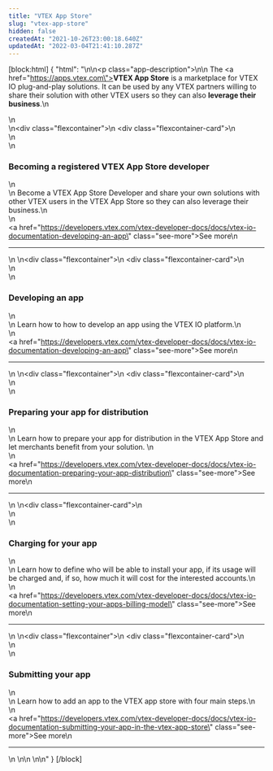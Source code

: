```yaml
---
title: "VTEX App Store"
slug: "vtex-app-store"
hidden: false
createdAt: "2021-10-26T23:00:18.640Z"
updatedAt: "2022-03-04T21:41:10.287Z"
---
```

[block:html]
{
  "html": "<style>\n    .flexcontainer {\n        display: flex;\n        flex-wrap: wrap;\n        padding-top: 1rem;\n        padding-bottom: 2rem;\n        justify-content: space-between;\n    }\n\n    .flexcontainer-card {\n        display: flex;\n        flex-direction: column;\n        justify-content: space-between;\n        align-items: flex-start;\n        width: 22rem;\n        margin: 0.5rem;\n        line-height: 1.8;\n    }\n    .see-more {\n        color: rgb(247, 25, 99);\n        text-decoration: none !important;\n    }\n\n    .see-more::after {\n        content: url(\"data:image/svg+xml;utf8,<svg xmlns='http://www.w3.org/2000/svg' width='30' height='14' viewBox='0 -8 59 14' fill='none'><path d='M0 7H57' stroke='rgb(247, 25, 99)'></path><path d='M49 1L57.5 7L49 13' stroke='rgb(247, 25, 99)'></path></svg>\");\n        display: inline-block;\n        margin-left: 6px;\n        text-decoration: none !important;\n    }\n\n    .see-more:hover:after {\n        content: url(\"data:image/svg+xml;utf8,<svg xmlns='http://www.w3.org/2000/svg' width='30' height='14' viewBox='0 -8 59 14' fill='none'><path d='M0 7H57' stroke='rgb(181, 16, 71)'></path><path d='M49 1L57.5 7L49 13' stroke='rgb(181, 16, 71)'></path></svg>\");\n        margin-left: 8px;\n    }\n\n    .see-more:hover {\n        color: rgb(181, 16, 71);\n    }\n    .app-description{\n        font-size: 16px;\n    }\n</style>\n\n<p class=\"app-description\">\n\n  The <a href=\"https://apps.vtex.com\"><strong>VTEX App Store</strong></a> is a marketplace for VTEX IO plug-and-play solutions. It can be used by any VTEX partners willing to share their solution with other VTEX users so they can also <strong>leverage their business</strong>.\n</p>\n<br>\n<div class=\"flexcontainer\">\n    <div class=\"flexcontainer-card\">\n        <article >\n            <div>\n                <h3>Becoming a registered VTEX App Store developer</h3>\n                <div>\n                    Become a VTEX App Store Developer and share your own solutions with other VTEX users in the VTEX App Store so they can also leverage their business.\n                </div>\n            </div><a href=\"https://developers.vtex.com/vtex-developer-docs/docs/vtex-io-documentation-developing-an-app\" class=\"see-more\">See more</a>\n            <hr></article>\n    </div>\n<div class=\"flexcontainer\">\n    <div class=\"flexcontainer-card\">\n        <article >\n            <div>\n                <h3>Developing an app</h3>\n                <div>\n                    Learn how to how to develop an app using the VTEX IO platform.\n                </div>\n            </div><a href=\"https://developers.vtex.com/vtex-developer-docs/docs/vtex-io-documentation-developing-an-app\" class=\"see-more\">See more</a>\n            <hr></article>\n    </div>\n<div class=\"flexcontainer\">\n    <div class=\"flexcontainer-card\">\n        <article >\n            <div>\n                <h3>Preparing your app for distribution</h3>\n                <div>\n                    Learn how to prepare your app for distribution in the VTEX App Store and let merchants benefit from your solution. \n                </div>\n            </div><a href=\"https://developers.vtex.com/vtex-developer-docs/docs/vtex-io-documentation-preparing-your-app-distribution\" class=\"see-more\">See more</a>\n            <hr></article>\n    </div>\n<div class=\"flexcontainer-card\">\n        <article >\n            <div>\n                <h3>Charging for your app</h3>\n                <div>\n                    Learn how to define who will be able to install your app, if its usage will be charged and, if so, how much it will cost for the interested accounts.\n                </div>\n            </div><a href=\"https://developers.vtex.com/vtex-developer-docs/docs/vtex-io-documentation-setting-your-apps-billing-model\" class=\"see-more\">See more</a>\n            <hr></article>\n    </div>\n<div class=\"flexcontainer\">\n    <div class=\"flexcontainer-card\">\n        <article >\n            <div>\n                <h3>Submitting your app</h3>\n                <div>\n                    Learn how to add an app to the VTEX app store with four main steps.\n                </div>\n            </div><a href=\"https://developers.vtex.com/vtex-developer-docs/docs/vtex-io-documentation-submitting-your-app-in-the-vtex-app-store\" class=\"see-more\">See more</a>\n            <hr></article>\n    </div>\n\n    \n</div>\n"
}
[/block]